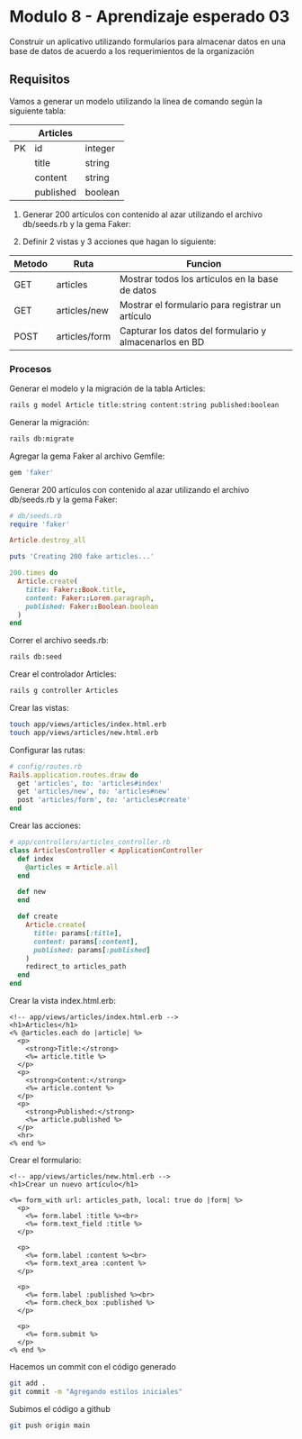 # Modulo 8 - Aprendizaje esperado 03

Construir un aplicativo utilizando formularios para almacenar datos en una base de datos de acuerdo a los requerimientos de la organización

## Requisitos

Vamos a generar un modelo utilizando la línea de comando según la siguiente tabla:

|     | Articles  |         |
| --- | --------- | ------- |
| PK  | id        | integer |
|     | title     | string  |
|     | content   | string  |
|     | published | boolean |

1. Generar 200 artículos con contenido al azar utilizando el archivo db/seeds.rb y la gema Faker:

2. Definir 2 vistas y 3 acciones que hagan lo siguiente:

| Metodo | Ruta          | Funcion                                                |
| ------ | ------------- | ------------------------------------------------------ |
| GET    | articles      | Mostrar todos los artículos en la base de datos        |
| GET    | articles/new  | Mostrar el formulario para registrar un artículo       |
| POST   | articles/form | Capturar los datos del formulario y almacenarlos en BD |

### Procesos

Generar el modelo y la migración de la tabla Articles:

```bash
rails g model Article title:string content:string published:boolean
```

Generar la migración:

```bash
rails db:migrate
```

Agregar la gema Faker al archivo Gemfile:

```ruby
gem 'faker'
```

Generar 200 artículos con contenido al azar utilizando el archivo db/seeds.rb y la gema Faker:

```ruby
# db/seeds.rb
require 'faker'

Article.destroy_all

puts 'Creating 200 fake articles...'

200.times do
  Article.create(
    title: Faker::Book.title,
    content: Faker::Lorem.paragraph,
    published: Faker::Boolean.boolean
  )
end
```

Correr el archivo seeds.rb:

```bash
rails db:seed
```

Crear el controlador Articles:

```bash
rails g controller Articles
```

Crear las vistas:

```bash
touch app/views/articles/index.html.erb
touch app/views/articles/new.html.erb
```

Configurar las rutas:

```ruby
# config/routes.rb
Rails.application.routes.draw do
  get 'articles', to: 'articles#index'
  get 'articles/new', to: 'articles#new'
  post 'articles/form', to: 'articles#create'
end
```

Crear las acciones:

```ruby
# app/controllers/articles_controller.rb
class ArticlesController < ApplicationController
  def index
    @articles = Article.all
  end

  def new
  end

  def create
    Article.create(
      title: params[:title],
      content: params[:content],
      published: params[:published]
    )
    redirect_to articles_path
  end
end
```

Crear la vista index.html.erb:

```erb
<!-- app/views/articles/index.html.erb -->
<h1>Articles</h1>
<% @articles.each do |article| %>
  <p>
    <strong>Title:</strong>
    <%= article.title %>
  </p>
  <p>
    <strong>Content:</strong>
    <%= article.content %>
  </p>
  <p>
    <strong>Published:</strong>
    <%= article.published %>
  </p>
  <hr>
<% end %>
```

Crear el formulario:

```erb
<!-- app/views/articles/new.html.erb -->
<h1>Crear un nuevo artículo</h1>

<%= form_with url: articles_path, local: true do |form| %>
  <p>
    <%= form.label :title %><br>
    <%= form.text_field :title %>
  </p>

  <p>
    <%= form.label :content %><br>
    <%= form.text_area :content %>
  </p>

  <p>
    <%= form.label :published %><br>
    <%= form.check_box :published %>
  </p>

  <p>
    <%= form.submit %>
  </p>
<% end %>
```

Hacemos un commit con el código generado

```bash
git add .
git commit -m "Agregando estilos iniciales"
```

Subimos el código a github

```bash
git push origin main
```
